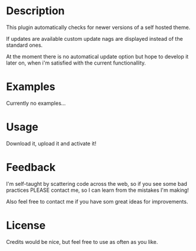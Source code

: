 # Description

This plugin automatically checks for newer versions of a self hosted theme.

If updates are available custom update nags are displayed instead of the standard ones.

At the moment there is no automatical update option but hope to develop it later on, when i'm satisfied with the current functionallity.

# Examples

Currently no examples...

# Usage

Download it, upload it and activate it!

# Feedback

I'm self-taught by scattering code across the web, so if you see some bad practices PLEASE contact me, so I can learn from the mistakes I'm making!

Also feel free to contact me if you have som great ideas for improvements.

# License

Credits would be nice, but feel free to use as often as you like.